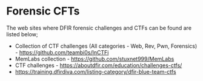 # Forensic CFTs
The web sites where DFIR forensic challenges and CTFs can be found are listed below;


* Collection of CTF challenges (All categories - Web, Rev, Pwn, Forensics) - https://github.com/teambi0s/InCTFi
* MemLabs collection - https://github.com/stuxnet999/MemLabs
* CTF challenges - https://aboutdfir.com/education/challenges-ctfs/
* https://training.dfirdiva.com/listing-category/dfir-blue-team-ctfs
